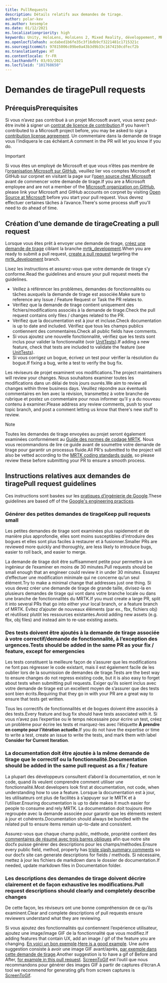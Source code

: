 ```yaml
---
title: PullRequests
description: Détails relatifs aux demandes de tirage.
author: polar-kev
ms.author: kesemple
ms.date: 01/12/2021
ms.localizationpriority: high
keywords: Unity, HoloLens, HoloLens 2, Mixed Reality, développement, MRTK, demande de tirage
ms.openlocfilehash: acdabed1b6fe35c3f16db9cf3221481c1715321c
ms.sourcegitcommit: 97815006c09be0a43b3d9b33c1674150cdfecf2b
ms.translationtype: HT
ms.contentlocale: fr-FR
ms.lasthandoff: 03/03/2021
ms.locfileid: "101768650"
---
```

# <a name="pull-requests"></a><span data-ttu-id="53c7e-104">Demandes de tirage</span><span class="sxs-lookup"><span data-stu-id="53c7e-104">Pull requests</span></span>

## <a name="prerequisites"></a><span data-ttu-id="53c7e-105">Prérequis</span><span class="sxs-lookup"><span data-stu-id="53c7e-105">Prerequisites</span></span>

<span data-ttu-id="53c7e-106">Si vous n’avez pas contribué à un projet Microsoft avant, vous serez peut-être invité à signer un [contrat de licence de contribution](https://cla.microsoft.com/).</span><span class="sxs-lookup"><span data-stu-id="53c7e-106">If you haven't contributed to a Microsoft project before, you may be asked to sign a [contribution license agreement](https://cla.microsoft.com/).</span></span>
<span data-ttu-id="53c7e-107">Un commentaire dans la demande de tirage vous l’indiquera le cas échéant.</span><span class="sxs-lookup"><span data-stu-id="53c7e-107">A comment in the PR will let you know if you do.</span></span>

> [!IMPORTANT]
> <span data-ttu-id="53c7e-108">Si vous êtes un employé de Microsoft et que vous n’êtes pas membre de l’[organisation Microsoft sur GitHub](https://github.com/Microsoft), veuillez lier vos comptes Microsoft et GitHub sur corpnet en visitant la page sur l’[open source chez Microsoft](https://opensource.microsoft.com/) avant de commencer votre demande de tirage.</span><span class="sxs-lookup"><span data-stu-id="53c7e-108">If you are a Microsoft employee and are not a member of the [Microsoft organization on GitHub](https://github.com/Microsoft), please link your Microsoft and GitHub accounts on corpnet by visiting [Open Source at Microsoft](https://opensource.microsoft.com/) before you start your pull request.</span></span> <span data-ttu-id="53c7e-109">Vous devrez effectuer certaines tâches à l’avance.</span><span class="sxs-lookup"><span data-stu-id="53c7e-109">There's some process stuff you'll need to do ahead of time.</span></span>

## <a name="creating-a-pull-request"></a><span data-ttu-id="53c7e-110">Création d’une demande de tirage</span><span class="sxs-lookup"><span data-stu-id="53c7e-110">Creating a pull request</span></span>

<span data-ttu-id="53c7e-111">Lorsque vous êtes prêt à envoyer une demande de tirage, [créez une demande de tirage](https://github.com/microsoft/MixedRealityToolkit-Unity/compare/mrtk_development...mrtk_development?expand=1) ciblant la branche [mrtk_development](https://github.com/microsoft/mixedrealitytoolkit-unity/tree/mrtk_development).</span><span class="sxs-lookup"><span data-stu-id="53c7e-111">When you are ready to submit a pull request, [create a pull request](https://github.com/microsoft/MixedRealityToolkit-Unity/compare/mrtk_development...mrtk_development?expand=1) targeting the [mrtk_development](https://github.com/microsoft/mixedrealitytoolkit-unity/tree/mrtk_development) branch.</span></span>

<span data-ttu-id="53c7e-112">Lisez les instructions et assurez-vous que votre demande de tirage s’y conforme.</span><span class="sxs-lookup"><span data-stu-id="53c7e-112">Read the guidelines and ensure your pull request meets the guidelines.</span></span>

* <span data-ttu-id="53c7e-113">Veillez à référencer les problèmes, demandes de fonctionnalités ou tâches auxquels la demande de tirage est associée.</span><span class="sxs-lookup"><span data-stu-id="53c7e-113">Make sure to reference any Issue / Feature Request or Task the PR relates to.</span></span>
* <span data-ttu-id="53c7e-114">Vérifiez que la demande de tirage contient uniquement des fichiers/modifications associés à la demande de tirage.</span><span class="sxs-lookup"><span data-stu-id="53c7e-114">Check the pull request contains only files / changes related to the PR.</span></span>
* <span data-ttu-id="53c7e-115">Vérifiez que la documentation est à jour et incluse.</span><span class="sxs-lookup"><span data-stu-id="53c7e-115">Check documentation is up to date and included.</span></span> <span data-ttu-id="53c7e-116">Vérifiez que tous les champs publics contiennent des commentaires.</span><span class="sxs-lookup"><span data-stu-id="53c7e-116">Check all public fields have comments.</span></span>
* <span data-ttu-id="53c7e-117">Si vous ajoutez une nouvelle fonctionnalité, vérifiez que les tests sont inclus pour valider la fonctionnalité (voir [UnitTests](UnitTests.md)).</span><span class="sxs-lookup"><span data-stu-id="53c7e-117">If adding a new feature, check that tests are included to validate the feature (see [UnitTests](UnitTests.md)).</span></span>
* <span data-ttu-id="53c7e-118">Si vous corrigez un bogue, écrivez un test pour vérifier la résolution du bogue.</span><span class="sxs-lookup"><span data-stu-id="53c7e-118">If fixing a bug, write a test to verify the bug fix.</span></span>

<span data-ttu-id="53c7e-119">Les réviseurs de projet examinent vos modifications.</span><span class="sxs-lookup"><span data-stu-id="53c7e-119">The project maintainers will review your changes.</span></span> <span data-ttu-id="53c7e-120">Nous souhaitons examiner toutes les modifications dans un délai de trois jours ouvrés.</span><span class="sxs-lookup"><span data-stu-id="53c7e-120">We aim to review all changes within three business days.</span></span> <span data-ttu-id="53c7e-121">Veuillez répondre aux éventuels commentaires en lien avec la révision, transmettez à votre branche de rubrique et postez un commentaire pour nous informer qu’il y a du nouveau contenu à examiner.</span><span class="sxs-lookup"><span data-stu-id="53c7e-121">Please address any review comments, push to your topic branch, and post a comment letting us know that there's new stuff to review.</span></span>

> [!NOTE]
> <span data-ttu-id="53c7e-122">Toutes les demandes de tirage envoyées au projet seront également examinées conformément au [Guide des normes de codage MRTK](CodingGuidelines.md). Nous vous recommandons de lire ce guide avant de soumettre votre demande de tirage pour garantir un processus fluide.</span><span class="sxs-lookup"><span data-stu-id="53c7e-122">All PR's submitted to the project will also be vetted according to the [MRTK coding standards guide](CodingGuidelines.md), so please review these before submitting your PR to ensure a smooth process.</span></span>

## <a name="pull-request-guidelines"></a><span data-ttu-id="53c7e-123">Instructions relatives aux demandes de tirage</span><span class="sxs-lookup"><span data-stu-id="53c7e-123">Pull request guidelines</span></span>

<span data-ttu-id="53c7e-124">Ces instructions sont basées sur les [pratiques d’ingénierie de Google](https://google.github.io/eng-practices/review/developer/small-cls.html).</span><span class="sxs-lookup"><span data-stu-id="53c7e-124">These guidelines are based off of the [Google's engineering practices](https://google.github.io/eng-practices/review/developer/small-cls.html).</span></span>

### <a name="keep-pull-requests-small"></a><span data-ttu-id="53c7e-125">Générer des petites demandes de tirage</span><span class="sxs-lookup"><span data-stu-id="53c7e-125">Keep pull requests small</span></span>

<span data-ttu-id="53c7e-126">Les petites demandes de tirage sont examinées plus rapidement et de manière plus approfondie, elles sont moins susceptibles d’introduire des bogues et elles sont plus faciles à restaurer et à fusionner.</span><span class="sxs-lookup"><span data-stu-id="53c7e-126">Smaller PRs are reviewed more quickly and thoroughly, are less likely to introduce bugs, easier to roll back, and easier to merge.</span></span>

<span data-ttu-id="53c7e-127">La demande de tirage doit être suffisamment petite pour permettre à un ingénieur de l’examiner en moins de 30 minutes.</span><span class="sxs-lookup"><span data-stu-id="53c7e-127">Pull requests should be small enough that an engineer could review it in under 30 minutes.</span></span> <span data-ttu-id="53c7e-128">Essayez d’effectuer une modification minimale qui ne concerne qu’un seul élément.</span><span class="sxs-lookup"><span data-stu-id="53c7e-128">Try to make a minimal change that addresses just one thing.</span></span> <span data-ttu-id="53c7e-129">Si vous devez créer une demande de tirage de grande taille, divisez-la en plusieurs demandes de tirage qui vont dans votre branche locale ou dans une branche de fonctionnalités du MRTK.</span><span class="sxs-lookup"><span data-stu-id="53c7e-129">If you must create a large PR, split it into several PRs that go into either your local branch, or a feature branch of MRTK.</span></span> <span data-ttu-id="53c7e-130">Évitez d’ajouter de nouveaux éléments (par ex., fbx, fichiers obj) et réutilisez plutôt les ressources existantes.</span><span class="sxs-lookup"><span data-stu-id="53c7e-130">Avoid adding new assets (e.g. fbx, obj files) and instead aim to re-use existing assets.</span></span>

### <a name="tests-should-be-added-in-the-same-pr-as-your-fix--feature-except-for-emergencies"></a><span data-ttu-id="53c7e-131">Des tests doivent être ajoutés à la demande de tirage associée à votre correctif/demande de fonctionnalité, à l’exception des urgences.</span><span class="sxs-lookup"><span data-stu-id="53c7e-131">Tests should be added in the same PR as your fix / feature, except for emergencies</span></span>

<span data-ttu-id="53c7e-132">Les tests constituent la meilleure façon de s’assurer que les modifications ne font pas régresser le code existant, mais il est également facile de les oublier lors de la soumission de demandes de tirage.</span><span class="sxs-lookup"><span data-stu-id="53c7e-132">Tests are the best way to ensure changes do not regress existing code, but it is also easy to forget about tests when submitting pull requests.</span></span> <span data-ttu-id="53c7e-133">Exiger qu’ils soient inclus avec votre demande de tirage est un excellent moyen de s’assurer que des tests sont bien écrits.</span><span class="sxs-lookup"><span data-stu-id="53c7e-133">Requiring that they go in with your PR are a great way to ensure that tests get written.</span></span>

<span data-ttu-id="53c7e-134">Tous les correctifs de fonctionnalités et de bogues doivent être associés à des tests.</span><span class="sxs-lookup"><span data-stu-id="53c7e-134">Every feature and bug fix should have tests associated with it.</span></span> <span data-ttu-id="53c7e-135">Si vous n’avez pas l’expertise ou le temps nécessaire pour écrire un test, créez un problème pour écrire les tests et marquez-les avec l’étiquette **À prendre en compte pour l’itération actuelle**.</span><span class="sxs-lookup"><span data-stu-id="53c7e-135">If you do not have the expertise or time to write a test, create an issue to write the tests, and mark them with label **Consider for Current Iteration**.</span></span>

### <a name="documentation-should-be-added-in-the-same-pull-request-as-a-fix--feature"></a><span data-ttu-id="53c7e-136">La documentation doit être ajoutée à la même demande de tirage que le correctif ou la fonctionnalité.</span><span class="sxs-lookup"><span data-stu-id="53c7e-136">Documentation should be added in the same pull request as a fix / feature</span></span>

<span data-ttu-id="53c7e-137">La plupart des développeurs consultent d’abord la documentation, et non le code, quand ils veulent comprendre comment utiliser une fonctionnalité.</span><span class="sxs-lookup"><span data-stu-id="53c7e-137">Most developers look first at documentation, not code, when understanding how to use a feature.</span></span> <span data-ttu-id="53c7e-138">Lorsque la documentation est à jour, les utilisateurs ont plus de facilités à s’appuyer sur le MRTK et à l’utiliser.</span><span class="sxs-lookup"><span data-stu-id="53c7e-138">Ensuring documentation is up to date makes it much easier for people to consume and rely MRTK.</span></span>  <span data-ttu-id="53c7e-139">La documentation doit toujours être regroupée avec la demande associée pour garantir que les éléments restent à jour et cohérents.</span><span class="sxs-lookup"><span data-stu-id="53c7e-139">Documentation should always be bundled with the related pull to ensure items remain up-to-date and consistent.</span></span>

<span data-ttu-id="53c7e-140">Assurez-vous que chaque champ public, méthode, propriété contient des [commentaires de résumé avec trois barres obliques](https://dotnet.github.io/docfx/spec/triple_slash_comments_spec.html) afin que notre site docfx puisse générer des descriptions pour les champs/méthodes.</span><span class="sxs-lookup"><span data-stu-id="53c7e-140">Ensure every public field, method, property has [triple slash summary comments](https://dotnet.github.io/docfx/spec/triple_slash_comments_spec.html) so our docfx site can generate descriptions for fields / methods.</span></span> <span data-ttu-id="53c7e-141">Si nécessaire, mettez à jour les fichiers de markdown dans le dossier de documentation.</span><span class="sxs-lookup"><span data-stu-id="53c7e-141">If needed, update markdown files in Documentation folder.</span></span>

### <a name="pull-request-descriptions-should-clearly-and-completely-describe-changes"></a><span data-ttu-id="53c7e-142">Les descriptions des demandes de tirage doivent décrire clairement et de façon exhaustive les modifications.</span><span class="sxs-lookup"><span data-stu-id="53c7e-142">Pull request descriptions should clearly and completely describe changes</span></span>

<span data-ttu-id="53c7e-143">De cette façon, les réviseurs ont une bonne compréhension de ce qu’ils examinent.</span><span class="sxs-lookup"><span data-stu-id="53c7e-143">Clear and complete descriptions of pull requests ensure reviewers understand what they are reviewing.</span></span>

<span data-ttu-id="53c7e-144">Si vous ajoutez des fonctionnalités qui contiennent l’expérience utilisateur, ajoutez une image/image GIF de la fonctionnalité que vous modifiez.</span><span class="sxs-lookup"><span data-stu-id="53c7e-144">If adding features that contain UX, add an image / gif of the feature you are changing.</span></span> <span data-ttu-id="53c7e-145">[En voici un bon exemple](https://github.com/microsoft/MixedRealityToolkit-Unity/pull/4532).</span><span class="sxs-lookup"><span data-stu-id="53c7e-145">[Here is a good example](https://github.com/microsoft/MixedRealityToolkit-Unity/pull/4532).</span></span> <span data-ttu-id="53c7e-146">Une autre suggestion consiste à avoir une image GIF avant/après, [par exemple dans cette demande de tirage](https://github.com/microsoft/MixedRealityToolkit-Unity/pull/5896).</span><span class="sxs-lookup"><span data-stu-id="53c7e-146">Another suggestion is to have a gif of Before and After, [for example in this pull request](https://github.com/microsoft/MixedRealityToolkit-Unity/pull/5896).</span></span> <span data-ttu-id="53c7e-147">[ScreenToGif](https://www.screentogif.com/) est l’outil que nous recommandons pour générer des images GIF à partir de captures d’écran.</span><span class="sxs-lookup"><span data-stu-id="53c7e-147">A tool we recommend for generating gifs from screen captures is [ScreenToGif](https://www.screentogif.com/).</span></span>
